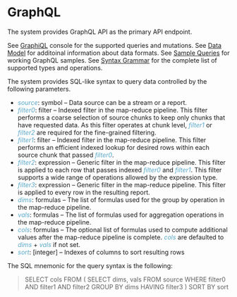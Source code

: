 # GraphQL

The system provides GraphQL API as the primary API endpoint.

See [GraphiQL](/graphiql) console for the supported queries and mutations.
See [Data Model](../datamodel/) for additoinal information about data formats.
See [Sample Queries](samples/) for working GraphQL samples.
See [Syntax Grammar](../grammar/) for the complete list of supported types and operations.

The system provides SQL-like syntax to query data controlled by the following parameters.

* *source*: symbol – Data source can be a stream or a report.
* *filter0*: filter – Indexed filter in the map-reduce pipeline.
  This filter performs a coarse selection of source chunks to keep only chunks that have requested data.
  As this filter operates at chunk level, *filter1* or *filter2* are required for the fine-grained filtering.
* *filter1*: filter – Indexed filter in the map-reduce pipeline.
  This filter performs an efficient indexed lookup for desired rows within each source chunk that passed *filter0*.
* *filter2*: expression – Generic filter in the map-reduce pipeline.
  This filter is applied to each row that passes indexed *filter0* and *filter1*.
  This filter supports a wide range of operations allowed by the expression type.
* *filter3*: expression – Generic filter in the map-reduce pipeline.
  This filter is applied to every row in the resulting report.
* *dims*: formulas – The list of formulas used for the group by operation in the map-reduce pipeline.
* *vals*: formulas – The list of formulas used for aggregation operations in the map-reduce pipeline.
* *cols*: formulas – The optional list of formulas used to compute additional values after the map-reduce pipeline is complete. *cols* are defaulted to *dims* + *vals* if not set.
* *sort*: [integer] – Indexes of columns to sort resulting rows

The SQL mnemonic for the query syntax is the following:

> 
> SELECT cols FROM (
>   SELECT dims, vals
>   FROM source
>   WHERE filter0 AND filter1 AND filter2
>   GROUP BY dims
>   HAVING filter3
> )
> SORT BY sort
> 

<style>
.my-dark-theme .my-content {
    color: var(--light)
}
.my-dark-theme .my-content h1,
.my-dark-theme .my-content h2,
.my-dark-theme .my-content h3,
.my-dark-theme .my-content h4,
.my-dark-theme .my-content h5 {
    color: white;
}
.my-content b,i,em {
    color: rgb(88,167,202);
}
code { white-space: pre; }
</style>
